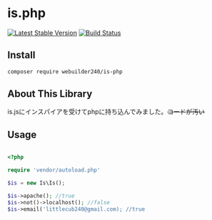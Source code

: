 # is.php

[![Latest Stable Version](https://poser.pugx.org/webuilder240/is-php/version)](https://packagist.org/packages/webuilder240/is-php) [![Build Status](https://travis-ci.org/webuilder240/is.php.svg?branch=master)](https://travis-ci.org/webuilder240/is.php)

## Install

``` bash
composer require webuilder240/is-php
```

## About This Library

is.jsにインスパイアを受けてphpに持ち込んでみました。~~コードが汚い~~

## Usage

``` php

<?php

require 'vendor/autoload.php'

$is = new Is\Is();

$is->apache(); //true
$is->not()->localhost(); //false
$is->email('littlecub240@gmail.com); //true

```
